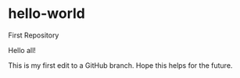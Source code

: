 # hello-world
First Repository

Hello all!

This is my first edit to a GitHub branch. Hope this helps for the future.

